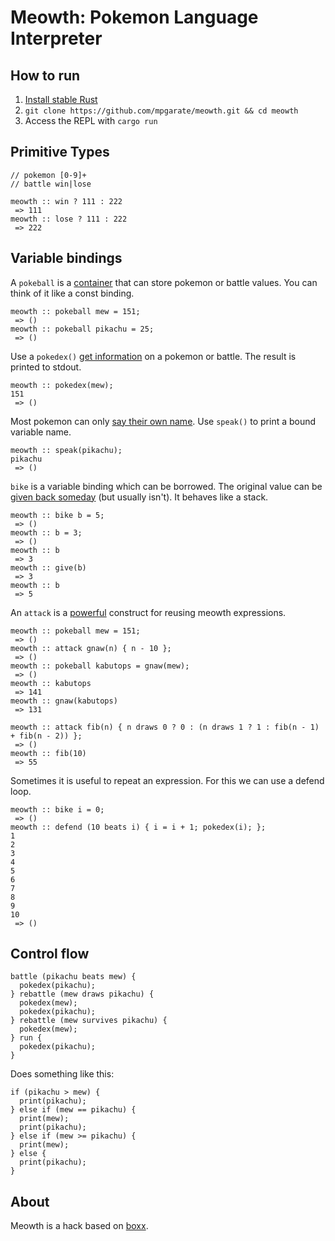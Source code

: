 # Meowth: Pokemon Language Interpreter

## How to run
1. [Install stable Rust](https://www.rust-lang.org/en-US/downloads.html)
2. `git clone https://github.com/mpgarate/meowth.git && cd meowth`
3. Access the REPL with `cargo run`

## Primitive Types

```
// pokemon [0-9]+
// battle win|lose

meowth :: win ? 111 : 222
 => 111
meowth :: lose ? 111 : 222
 => 222
```


## Variable bindings

A `pokeball` is a [container](https://www.youtube.com/watch?v=kXSXLQOcmeA) that can store pokemon or battle values. You can think of it like a const binding. 

```
meowth :: pokeball mew = 151;
 => ()
meowth :: pokeball pikachu = 25;
 => ()
```
Use a `pokedex()` [get information](https://www.youtube.com/watch?v=He1g6IZBUE0) on a pokemon or battle. The result is printed to stdout. 

```
meowth :: pokedex(mew);
151
 => ()
```

Most pokemon can only [say their own name](https://www.youtube.com/watch?v=7O9SSHU0zt8). Use `speak()` to print a bound variable name. 

```
meowth :: speak(pikachu);
pikachu
 => ()
```
`bike` is a variable binding which can be borrowed. The original value can be [given back someday](https://www.youtube.com/watch?v=GMJuSajbT40) (but usually isn't). It behaves like a stack.

```
meowth :: bike b = 5;
 => ()
meowth :: b = 3;
 => ()
meowth :: b   
 => 3
meowth :: give(b)
 => 3
meowth :: b
 => 5
```

An `attack` is a [powerful](https://www.youtube.com/watch?v=UNOxXu9m4m4&t=0m35s) construct for reusing meowth expressions. 
```
meowth :: pokeball mew = 151;
 => ()
meowth :: attack gnaw(n) { n - 10 };
 => ()
meowth :: pokeball kabutops = gnaw(mew);
 => ()
meowth :: kabutops    
 => 141
meowth :: gnaw(kabutops)
 => 131
```

```
meowth :: attack fib(n) { n draws 0 ? 0 : (n draws 1 ? 1 : fib(n - 1) + fib(n - 2)) };
 => ()
meowth :: fib(10)
 => 55
```

Sometimes it is useful to repeat an expression. For this we can use a defend loop.
```
meowth :: bike i = 0;
 => ()
meowth :: defend (10 beats i) { i = i + 1; pokedex(i); };
1
2
3
4
5
6
7
8
9
10
 => ()
```

## Control flow
```
battle (pikachu beats mew) {
  pokedex(pikachu);
} rebattle (mew draws pikachu) {
  pokedex(mew);
  pokedex(pikachu);
} rebattle (mew survives pikachu) {
  pokedex(mew);
} run {
  pokedex(pikachu);
}
```
Does something like this:
```
if (pikachu > mew) {
  print(pikachu);
} else if (mew == pikachu) {
  print(mew);
  print(pikachu);
} else if (mew >= pikachu) {
  print(mew);
} else {
  print(pikachu);
}
```

## About
Meowth is a hack based on [boxx](https://github.com/mpgarate/boxx).
